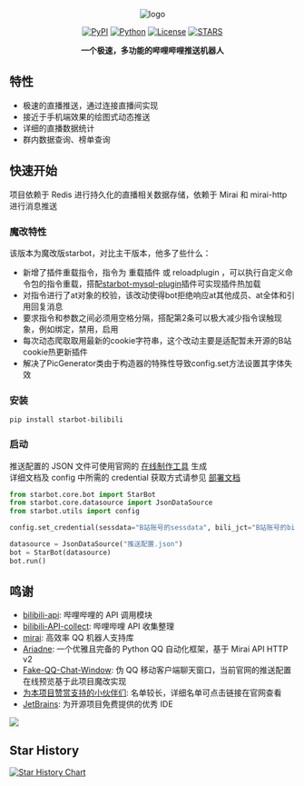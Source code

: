 <div align="center">

![logo](https://bot.starlwr.com/images/static/logo.jpg)

[![PyPI](https://img.shields.io/pypi/v/starbot-bilibili)](https://pypi.org/project/starbot-bilibili)
[![Python](https://img.shields.io/badge/python-3.10%20|%203.11-blue)](https://www.python.org)
[![License](https://img.shields.io/github/license/Starlwr/StarBot)](https://github.com/Starlwr/StarBot/blob/master/LICENSE)
[![STARS](https://img.shields.io/github/stars/Starlwr/StarBot?color=yellow&label=Stars)](https://github.com/Starlwr/StarBot/stargazers)


**一个极速，多功能的哔哩哔哩推送机器人**
</div>

## 特性

* 极速的直播推送，通过连接直播间实现
* 接近于手机端效果的绘图式动态推送
* 详细的直播数据统计
* 群内数据查询、榜单查询

## 快速开始

项目依赖于 Redis 进行持久化的直播相关数据存储，依赖于 Mirai 和 mirai-http 进行消息推送

### 魔改特性
该版本为魔改版starbot，对比主干版本，他多了些什么：
* 新增了插件重载指令，指令为 重载插件 或 reloadplugin ，可以执行自定义命令包的指令重载，搭配[starbot-mysql-plugin](https://github.com/HanamiSeishin/starbot-mysql-plugin)插件可实现插件热加载
* 对指令进行了at对象的校验，该改动使得bot拒绝响应at其他成员、at全体和引用回复消息
* 要求指令和参数之间必须用空格分隔，搭配第2条可以极大减少指令误触现象，例如绑定，禁用，启用
* 每次动态爬取取用最新的cookie字符串，这个改动主要是适配暂未开源的B站cookie热更新插件
* 解决了PicGenerator类由于构造器的特殊性导致config.set方法设置其字体失效

### 安装

```shell
pip install starbot-bilibili
```

### 启动

推送配置的 JSON 文件可使用官网的 [在线制作工具](https://bot.starlwr.com/depoly/json) 生成  
详细文档及 config 中所需的 credential 获取方式请参见 [部署文档](https://bot.starlwr.com/depoly/document)

```python
from starbot.core.bot import StarBot
from starbot.core.datasource import JsonDataSource
from starbot.utils import config

config.set_credential(sessdata="B站账号的sessdata", bili_jct="B站账号的bili_jct", buvid3="B站账号的buvid3")

datasource = JsonDataSource("推送配置.json")
bot = StarBot(datasource)
bot.run()
```

## 鸣谢

* [bilibili-api](https://github.com/MoyuScript/bilibili-api): 哔哩哔哩的 API 调用模块
* [bilibili-API-collect](https://github.com/SocialSisterYi/bilibili-API-collect): 哔哩哔哩 API 收集整理
* [mirai](https://github.com/mamoe/mirai): 高效率 QQ 机器人支持库
* [Ariadne](https://github.com/GraiaProject/Ariadne): 一个优雅且完备的 Python QQ 自动化框架，基于 Mirai API HTTP v2
* [Fake-QQ-Chat-Window](https://github.com/Redlnn/Fake-QQ-Chat-Window): 伪 QQ 移动客户端聊天窗口，当前官网的推送配置在线预览基于此项目魔改实现
* [为本项目赞赏支持的小伙伴们](https://bot.starlwr.com/about): 名单较长，详细名单可点击链接在官网查看
* [JetBrains](https://www.jetbrains.com/?from=StarBot): 为开源项目免费提供的优秀 IDE

[<img src="https://resources.jetbrains.com/storage/products/company/brand/logos/jb_beam.svg"/>](https://www.jetbrains.com/?from=StarBot)

## Star History

[![Star History Chart](https://api.star-history.com/svg?repos=Starlwr/StarBot&type=Date)](https://star-history.com/#Starlwr/StarBot&Date)